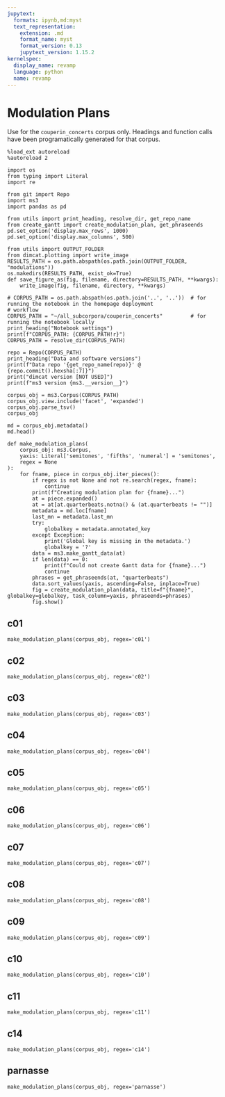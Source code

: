 ```yaml
---
jupytext:
  formats: ipynb,md:myst
  text_representation:
    extension: .md
    format_name: myst
    format_version: 0.13
    jupytext_version: 1.15.2
kernelspec:
  display_name: revamp
  language: python
  name: revamp
---
```


# Modulation Plans

Use for the `couperin_concerts` corpus only. Headings and function calls have been programatically generated for that
corpus.

```{code-cell}
%load_ext autoreload
%autoreload 2

import os
from typing import Literal
import re

from git import Repo
import ms3
import pandas as pd

from utils import print_heading, resolve_dir, get_repo_name
from create_gantt import create_modulation_plan, get_phraseends
pd.set_option('display.max_rows', 1000)
pd.set_option('display.max_columns', 500)
```

```{code-cell}
from utils import OUTPUT_FOLDER
from dimcat.plotting import write_image
RESULTS_PATH = os.path.abspath(os.path.join(OUTPUT_FOLDER, "modulations"))
os.makedirs(RESULTS_PATH, exist_ok=True)
def save_figure_as(fig, filename, directory=RESULTS_PATH, **kwargs):
    write_image(fig, filename, directory, **kwargs)
```

```{code-cell}
# CORPUS_PATH = os.path.abspath(os.path.join('..', '..'))  # for running the notebook in the homepage deployment
# workflow
CORPUS_PATH = "~/all_subcorpora/couperin_concerts"         # for running the notebook locally
print_heading("Notebook settings")
print(f"CORPUS_PATH: {CORPUS_PATH!r}")
CORPUS_PATH = resolve_dir(CORPUS_PATH)
```

```{code-cell}
repo = Repo(CORPUS_PATH)
print_heading("Data and software versions")
print(f"Data repo '{get_repo_name(repo)}' @ {repo.commit().hexsha[:7]}")
print("dimcat version [NOT USED]")
print(f"ms3 version {ms3.__version__}")
```

```{code-cell}
corpus_obj = ms3.Corpus(CORPUS_PATH)
corpus_obj.view.include('facet', 'expanded')
corpus_obj.parse_tsv()
corpus_obj
```

```{code-cell}
md = corpus_obj.metadata()
md.head()
```

```{code-cell}
def make_modulation_plans(
    corpus_obj: ms3.Corpus,
    yaxis: Literal['semitones', 'fifths', 'numeral'] = 'semitones',
    regex = None
):
    for fname, piece in corpus_obj.iter_pieces():
        if regex is not None and not re.search(regex, fname):
            continue
        print(f"Creating modulation plan for {fname}...")
        at = piece.expanded()
        at = at[at.quarterbeats.notna() & (at.quarterbeats != "")]
        metadata = md.loc[fname]
        last_mn = metadata.last_mn
        try:
            globalkey = metadata.annotated_key
        except Exception:
            print('Global key is missing in the metadata.')
            globalkey = '?'
        data = ms3.make_gantt_data(at)
        if len(data) == 0:
            print(f"Could not create Gantt data for {fname}...")
            continue
        phrases = get_phraseends(at, "quarterbeats")
        data.sort_values(yaxis, ascending=False, inplace=True)
        fig = create_modulation_plan(data, title=f"{fname}", globalkey=globalkey, task_column=yaxis, phraseends=phrases)
        fig.show()
```

## c01

```{code-cell}
make_modulation_plans(corpus_obj, regex='c01')
```

## c02

```{code-cell}
make_modulation_plans(corpus_obj, regex='c02')
```

## c03

```{code-cell}
make_modulation_plans(corpus_obj, regex='c03')
```

## c04

```{code-cell}
make_modulation_plans(corpus_obj, regex='c04')
```

## c05

```{code-cell}
make_modulation_plans(corpus_obj, regex='c05')
```

## c06

```{code-cell}
make_modulation_plans(corpus_obj, regex='c06')
```

## c07

```{code-cell}
make_modulation_plans(corpus_obj, regex='c07')
```

## c08

```{code-cell}
make_modulation_plans(corpus_obj, regex='c08')
```

## c09

```{code-cell}
make_modulation_plans(corpus_obj, regex='c09')
```

## c10

```{code-cell}
make_modulation_plans(corpus_obj, regex='c10')
```

## c11

```{code-cell}
make_modulation_plans(corpus_obj, regex='c11')
```

## c14

```{code-cell}
make_modulation_plans(corpus_obj, regex='c14')
```

## parnasse

```{code-cell}
make_modulation_plans(corpus_obj, regex='parnasse')
```
